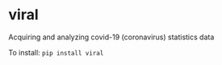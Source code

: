
# viral
Acquiring and analyzing covid-19 (coronavirus) statistics data


To install:	```pip install viral```
